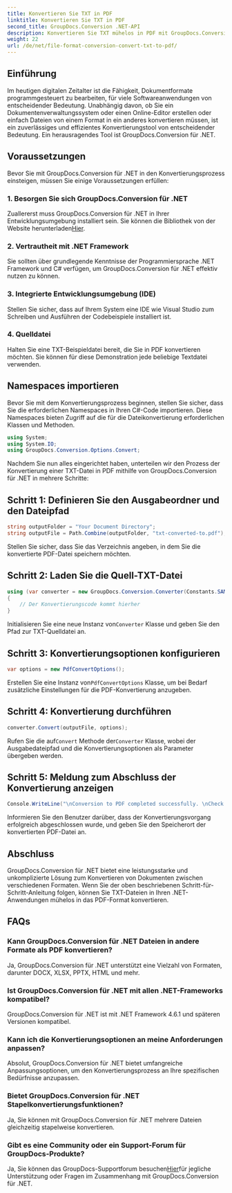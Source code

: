 ```yaml
---
title: Konvertieren Sie TXT in PDF
linktitle: Konvertieren Sie TXT in PDF
second_title: GroupDocs.Conversion .NET-API
description: Konvertieren Sie TXT mühelos in PDF mit GroupDocs.Conversion für .NET. Befolgen Sie unsere Schritt-für-Schritt-Anleitung für eine nahtlose Konvertierung des Dokumentformats.
weight: 22
url: /de/net/file-format-conversion-convert-txt-to-pdf/
---
```

## Einführung
Im heutigen digitalen Zeitalter ist die Fähigkeit, Dokumentformate programmgesteuert zu bearbeiten, für viele Softwareanwendungen von entscheidender Bedeutung. Unabhängig davon, ob Sie ein Dokumentenverwaltungssystem oder einen Online-Editor erstellen oder einfach Dateien von einem Format in ein anderes konvertieren müssen, ist ein zuverlässiges und effizientes Konvertierungstool von entscheidender Bedeutung. Ein herausragendes Tool ist GroupDocs.Conversion für .NET.
## Voraussetzungen
Bevor Sie mit GroupDocs.Conversion für .NET in den Konvertierungsprozess einsteigen, müssen Sie einige Voraussetzungen erfüllen:
### 1. Besorgen Sie sich GroupDocs.Conversion für .NET
 Zuallererst muss GroupDocs.Conversion für .NET in Ihrer Entwicklungsumgebung installiert sein. Sie können die Bibliothek von der Website herunterladen[Hier](https://releases.groupdocs.com/conversion/net/).
### 2. Vertrautheit mit .NET Framework
Sie sollten über grundlegende Kenntnisse der Programmiersprache .NET Framework und C# verfügen, um GroupDocs.Conversion für .NET effektiv nutzen zu können.
### 3. Integrierte Entwicklungsumgebung (IDE)
Stellen Sie sicher, dass auf Ihrem System eine IDE wie Visual Studio zum Schreiben und Ausführen der Codebeispiele installiert ist.
### 4. Quelldatei
Halten Sie eine TXT-Beispieldatei bereit, die Sie in PDF konvertieren möchten. Sie können für diese Demonstration jede beliebige Textdatei verwenden.

## Namespaces importieren
Bevor Sie mit dem Konvertierungsprozess beginnen, stellen Sie sicher, dass Sie die erforderlichen Namespaces in Ihren C#-Code importieren. Diese Namespaces bieten Zugriff auf die für die Dateikonvertierung erforderlichen Klassen und Methoden.

```csharp
using System;
using System.IO;
using GroupDocs.Conversion.Options.Convert;
```
Nachdem Sie nun alles eingerichtet haben, unterteilen wir den Prozess der Konvertierung einer TXT-Datei in PDF mithilfe von GroupDocs.Conversion für .NET in mehrere Schritte:
## Schritt 1: Definieren Sie den Ausgabeordner und den Dateipfad
```csharp
string outputFolder = "Your Document Directory";
string outputFile = Path.Combine(outputFolder, "txt-converted-to.pdf");
```
Stellen Sie sicher, dass Sie das Verzeichnis angeben, in dem Sie die konvertierte PDF-Datei speichern möchten.
## Schritt 2: Laden Sie die Quell-TXT-Datei
```csharp
using (var converter = new GroupDocs.Conversion.Converter(Constants.SAMPLE_TXT))
{
    // Der Konvertierungscode kommt hierher
}
```
 Initialisieren Sie eine neue Instanz von`Converter` Klasse und geben Sie den Pfad zur TXT-Quelldatei an.
## Schritt 3: Konvertierungsoptionen konfigurieren
```csharp
var options = new PdfConvertOptions();
```
 Erstellen Sie eine Instanz von`PdfConvertOptions` Klasse, um bei Bedarf zusätzliche Einstellungen für die PDF-Konvertierung anzugeben.
## Schritt 4: Konvertierung durchführen
```csharp
converter.Convert(outputFile, options);
```
 Rufen Sie die auf`Convert` Methode der`Converter` Klasse, wobei der Ausgabedateipfad und die Konvertierungsoptionen als Parameter übergeben werden.
## Schritt 5: Meldung zum Abschluss der Konvertierung anzeigen
```csharp
Console.WriteLine("\nConversion to PDF completed successfully. \nCheck output in {0}", outputFolder);
```
Informieren Sie den Benutzer darüber, dass der Konvertierungsvorgang erfolgreich abgeschlossen wurde, und geben Sie den Speicherort der konvertierten PDF-Datei an.

## Abschluss
GroupDocs.Conversion für .NET bietet eine leistungsstarke und unkomplizierte Lösung zum Konvertieren von Dokumenten zwischen verschiedenen Formaten. Wenn Sie der oben beschriebenen Schritt-für-Schritt-Anleitung folgen, können Sie TXT-Dateien in Ihren .NET-Anwendungen mühelos in das PDF-Format konvertieren.
## FAQs
### Kann GroupDocs.Conversion für .NET Dateien in andere Formate als PDF konvertieren?
Ja, GroupDocs.Conversion für .NET unterstützt eine Vielzahl von Formaten, darunter DOCX, XLSX, PPTX, HTML und mehr.
### Ist GroupDocs.Conversion für .NET mit allen .NET-Frameworks kompatibel?
GroupDocs.Conversion für .NET ist mit .NET Framework 4.6.1 und späteren Versionen kompatibel.
### Kann ich die Konvertierungsoptionen an meine Anforderungen anpassen?
Absolut, GroupDocs.Conversion für .NET bietet umfangreiche Anpassungsoptionen, um den Konvertierungsprozess an Ihre spezifischen Bedürfnisse anzupassen.
### Bietet GroupDocs.Conversion für .NET Stapelkonvertierungsfunktionen?
Ja, Sie können mit GroupDocs.Conversion für .NET mehrere Dateien gleichzeitig stapelweise konvertieren.
### Gibt es eine Community oder ein Support-Forum für GroupDocs-Produkte?
 Ja, Sie können das GroupDocs-Supportforum besuchen[Hier](https://forum.groupdocs.com/c/conversion/11)für jegliche Unterstützung oder Fragen im Zusammenhang mit GroupDocs.Conversion für .NET.